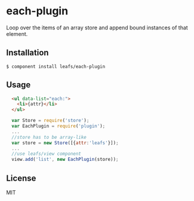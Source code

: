 # each-plugin

  Loop over the items of an array store and append bound instances of that element. 


## Installation

    $ component install leafs/each-plugin

## Usage

```html
  <ul data-list="each:">
    <li>{attr}</li>
  </ul>
```

```js
  var Store = require('store');
  var EachPlugin = require('plugin');
  ...
  //store has to be array-like
  var store = new Store([{attr:'leafs'}]);
  ...
  //use leafs/view component
  view.add('list', new EachPlugin(store));
```
   

## License

  MIT
